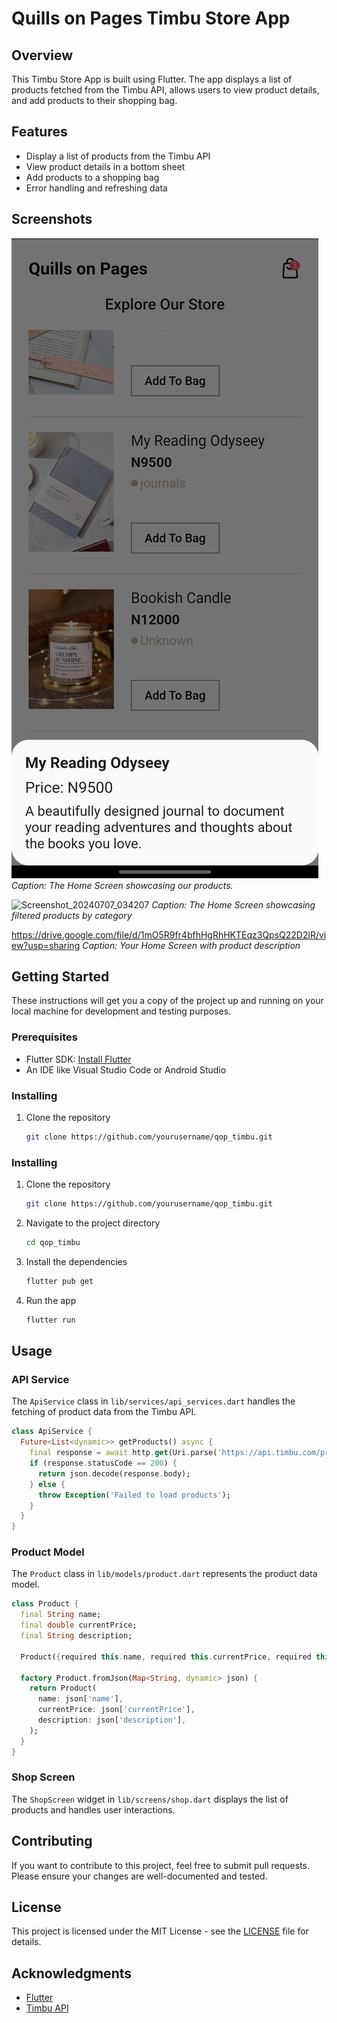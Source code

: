 # Quills on Pages Timbu Store App

## Overview
 
This Timbu Store App is built using Flutter. The app displays a list of products fetched from the Timbu API, allows users to view product details, and add products to their shopping bag.

## Features

- Display a list of products from the Timbu API
- View product details in a bottom sheet
- Add products to a shopping bag
- Error handling and refreshing data

## Screenshots

![Home1](https://github.com/OtonyeR/qop_timbu/blob/main/screenshots/Screenshot_20240707_011054.jpg)
*Caption: The Home Screen showcasing our products.*

![Screenshot_20240707_034207](https://github.com/OtonyeR/qop_timbu/assets/78686910/e4b36acc-6ec7-4937-abe5-44ae72b9d7de)
*Caption: The Home Screen showcasing filtered products by category*

https://drive.google.com/file/d/1mO5R9fr4bfhHgRhHKTEqz3QpsQ22D2lR/view?usp=sharing
*Caption: Your Home Screen with product description*


## Getting Started

These instructions will get you a copy of the project up and running on your local machine for development and testing purposes.

### Prerequisites

- Flutter SDK: [Install Flutter](https://flutter.dev/docs/get-started/install)
- An IDE like Visual Studio Code or Android Studio

### Installing

1. Clone the repository
    ```bash
    git clone https://github.com/yourusername/qop_timbu.git
    ```
### Installing

1. Clone the repository
    ```bash
    git clone https://github.com/yourusername/qop_timbu.git
    ```
2. Navigate to the project directory
    ```bash
    cd qop_timbu
    ```
3. Install the dependencies
    ```bash
    flutter pub get
    ```
4. Run the app
    ```bash
    flutter run
    ```
    
## Usage

### API Service

The `ApiService` class in `lib/services/api_services.dart` handles the fetching of product data from the Timbu API.

```dart
class ApiService {
  Future<List<dynamic>> getProducts() async {
    final response = await http.get(Uri.parse('https://api.timbu.com/products'));
    if (response.statusCode == 200) {
      return json.decode(response.body);
    } else {
      throw Exception('Failed to load products');
    }
  }
}
```

### Product Model

The `Product` class in `lib/models/product.dart` represents the product data model.

```dart
class Product {
  final String name;
  final double currentPrice;
  final String description;

  Product({required this.name, required this.currentPrice, required this.description});

  factory Product.fromJson(Map<String, dynamic> json) {
    return Product(
      name: json['name'],
      currentPrice: json['currentPrice'],
      description: json['description'],
    );
  }
}
```

### Shop Screen

The `ShopScreen` widget in `lib/screens/shop.dart` displays the list of products and handles user interactions.

## Contributing

If you want to contribute to this project, feel free to submit pull requests. Please ensure your changes are well-documented and tested.

## License

This project is licensed under the MIT License - see the [LICENSE](LICENSE) file for details.

## Acknowledgments

- [Flutter](https://flutter.dev)
- [Timbu API](https://api.timbu.com)
